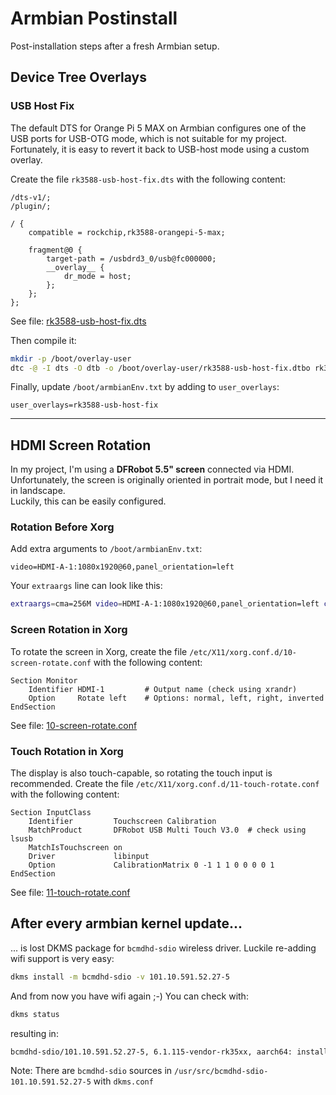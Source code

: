 # Armbian Postinstall

Post-installation steps after a fresh Armbian setup.

## Device Tree Overlays

### USB Host Fix

The default DTS for Orange Pi 5 MAX on Armbian configures one of the USB ports for USB-OTG mode, which is not suitable for my project. Fortunately, it is easy to revert it back to USB-host mode using a custom overlay.

Create the file `rk3588-usb-host-fix.dts` with the following content:

```
/dts-v1/;
/plugin/;

/ {
    compatible = rockchip,rk3588-orangepi-5-max;

    fragment@0 {
        target-path = /usbdrd3_0/usb@fc000000;
        __overlay__ {
            dr_mode = host;
        };
    };
};
```

See file: [rk3588-usb-host-fix.dts](./user_overlays/rk3588-usb-host-fix.dts)

Then compile it:

```bash
mkdir -p /boot/overlay-user
dtc -@ -I dts -O dtb -o /boot/overlay-user/rk3588-usb-host-fix.dtbo rk3588-usb-host-fix.dts
```

Finally, update `/boot/armbianEnv.txt` by adding to `user_overlays`:

```
user_overlays=rk3588-usb-host-fix
```

---

## HDMI Screen Rotation

In my project, I'm using a **DFRobot 5.5" screen** connected via HDMI. Unfortunately, the screen is originally oriented in portrait mode, but I need it in landscape.  
Luckily, this can be easily configured.

### Rotation Before Xorg

Add extra arguments to `/boot/armbianEnv.txt`:

```
video=HDMI-A-1:1080x1920@60,panel_orientation=left
```

Your `extraargs` line can look like this:

```bash
extraargs=cma=256M video=HDMI-A-1:1080x1920@60,panel_orientation=left console=tty1 splash quiet plymouth.ignore-serial-consoles
```

### Screen Rotation in Xorg

To rotate the screen in Xorg, create the file `/etc/X11/xorg.conf.d/10-screen-rotate.conf` with the following content:

```
Section Monitor
    Identifier HDMI-1         # Output name (check using xrandr)
    Option     Rotate left    # Options: normal, left, right, inverted
EndSection
```

See file: [10-screen-rotate.conf](./10-screen-rotate.conf)

### Touch Rotation in Xorg

The display is also touch-capable, so rotating the touch input is recommended. Create the file `/etc/X11/xorg.conf.d/11-touch-rotate.conf` with the following content:

```
Section InputClass
    Identifier         Touchscreen Calibration
    MatchProduct       DFRobot USB Multi Touch V3.0  # check using lsusb
    MatchIsTouchscreen on
    Driver             libinput
    Option             CalibrationMatrix 0 -1 1 1 0 0 0 0 1
EndSection
```

See file: [11-touch-rotate.conf](./11-touch-rotate.conf)

## After every armbian kernel update...

... is lost DKMS package for `bcmdhd-sdio` wireless driver. Luckile re-adding wifi support is very easy:

```bash
dkms install -m bcmdhd-sdio -v 101.10.591.52.27-5
```

And from now you have wifi again ;-) You can check with:
```bash
dkms status
```

resulting in:
```bash
bcmdhd-sdio/101.10.591.52.27-5, 6.1.115-vendor-rk35xx, aarch64: installed
```

Note: There are `bcmdhd-sdio` sources in `/usr/src/bcmdhd-sdio-101.10.591.52.27-5` with `dkms.conf`
